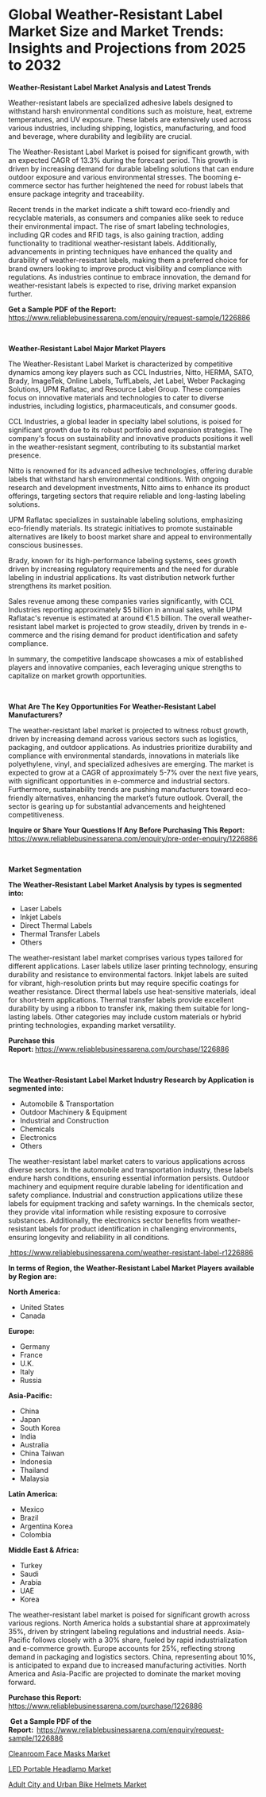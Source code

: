 <p><h1>Global Weather-Resistant Label Market Size and Market Trends: Insights and Projections from 2025 to 2032</h1></p><p><strong>Weather-Resistant Label Market Analysis and Latest Trends</strong></p>
<p><p>Weather-resistant labels are specialized adhesive labels designed to withstand harsh environmental conditions such as moisture, heat, extreme temperatures, and UV exposure. These labels are extensively used across various industries, including shipping, logistics, manufacturing, and food and beverage, where durability and legibility are crucial.</p><p>The Weather-Resistant Label Market is poised for significant growth, with an expected CAGR of 13.3% during the forecast period. This growth is driven by increasing demand for durable labeling solutions that can endure outdoor exposure and various environmental stresses. The booming e-commerce sector has further heightened the need for robust labels that ensure package integrity and traceability.</p><p>Recent trends in the market indicate a shift toward eco-friendly and recyclable materials, as consumers and companies alike seek to reduce their environmental impact. The rise of smart labeling technologies, including QR codes and RFID tags, is also gaining traction, adding functionality to traditional weather-resistant labels. Additionally, advancements in printing techniques have enhanced the quality and durability of weather-resistant labels, making them a preferred choice for brand owners looking to improve product visibility and compliance with regulations. As industries continue to embrace innovation, the demand for weather-resistant labels is expected to rise, driving market expansion further.</p></p>
<p><strong>Get a Sample PDF of the Report:&nbsp;</strong> <a href="https://www.reliablebusinessarena.com/enquiry/request-sample/1226886?utm_campaign=1905&utm_medium=2&utm_source=Github&utm_content=ia&utm_term=05042025&utm_id=weather-resistant-label">https://www.reliablebusinessarena.com/enquiry/request-sample/1226886</a></p>
<p>&nbsp;</p>
<p><strong>Weather-Resistant Label Major Market Players</strong></p>
<p><p>The Weather-Resistant Label Market is characterized by competitive dynamics among key players such as CCL Industries, Nitto, HERMA, SATO, Brady, ImageTek, Online Labels, TuffLabels, Jet Label, Weber Packaging Solutions, UPM Raflatac, and Resource Label Group. These companies focus on innovative materials and technologies to cater to diverse industries, including logistics, pharmaceuticals, and consumer goods.</p><p>CCL Industries, a global leader in specialty label solutions, is poised for significant growth due to its robust portfolio and expansion strategies. The company's focus on sustainability and innovative products positions it well in the weather-resistant segment, contributing to its substantial market presence.</p><p>Nitto is renowned for its advanced adhesive technologies, offering durable labels that withstand harsh environmental conditions. With ongoing research and development investments, Nitto aims to enhance its product offerings, targeting sectors that require reliable and long-lasting labeling solutions.</p><p>UPM Raflatac specializes in sustainable labeling solutions, emphasizing eco-friendly materials. Its strategic initiatives to promote sustainable alternatives are likely to boost market share and appeal to environmentally conscious businesses.</p><p>Brady, known for its high-performance labeling systems, sees growth driven by increasing regulatory requirements and the need for durable labeling in industrial applications. Its vast distribution network further strengthens its market position.</p><p>Sales revenue among these companies varies significantly, with CCL Industries reporting approximately $5 billion in annual sales, while UPM Raflatac's revenue is estimated at around €1.5 billion. The overall weather-resistant label market is projected to grow steadily, driven by trends in e-commerce and the rising demand for product identification and safety compliance.</p><p>In summary, the competitive landscape showcases a mix of established players and innovative companies, each leveraging unique strengths to capitalize on market growth opportunities.</p></p>
<p>&nbsp;</p>
<p><strong>What Are The Key Opportunities For Weather-Resistant Label Manufacturers?</strong></p>
<p><p>The weather-resistant label market is projected to witness robust growth, driven by increasing demand across various sectors such as logistics, packaging, and outdoor applications. As industries prioritize durability and compliance with environmental standards, innovations in materials like polyethylene, vinyl, and specialized adhesives are emerging. The market is expected to grow at a CAGR of approximately 5-7% over the next five years, with significant opportunities in e-commerce and industrial sectors. Furthermore, sustainability trends are pushing manufacturers toward eco-friendly alternatives, enhancing the market’s future outlook. Overall, the sector is gearing up for substantial advancements and heightened competitiveness.</p></p>
<p><strong>Inquire or Share Your Questions If Any Before Purchasing This Report:</strong> <a href="https://www.reliablebusinessarena.com/enquiry/pre-order-enquiry/1226886?utm_campaign=1905&utm_medium=2&utm_source=Github&utm_content=ia&utm_term=05042025&utm_id=weather-resistant-label">https://www.reliablebusinessarena.com/enquiry/pre-order-enquiry/1226886</a></p>
<p>&nbsp;</p>
<p><strong>Market Segmentation</strong></p>
<p><strong>The Weather-Resistant Label Market Analysis by types is segmented into:</strong></p>
<p><ul><li>Laser Labels</li><li>Inkjet Labels</li><li>Direct Thermal Labels</li><li>Thermal Transfer Labels</li><li>Others</li></ul></p>
<p><p>The weather-resistant label market comprises various types tailored for different applications. Laser labels utilize laser printing technology, ensuring durability and resistance to environmental factors. Inkjet labels are suited for vibrant, high-resolution prints but may require specific coatings for weather resistance. Direct thermal labels use heat-sensitive materials, ideal for short-term applications. Thermal transfer labels provide excellent durability by using a ribbon to transfer ink, making them suitable for long-lasting labels. Other categories may include custom materials or hybrid printing technologies, expanding market versatility.</p></p>
<p><strong>Purchase this Report:&nbsp;</strong><a href="https://www.reliablebusinessarena.com/purchase/1226886?utm_campaign=1905&utm_medium=2&utm_source=Github&utm_content=ia&utm_term=05042025&utm_id=weather-resistant-label">https://www.reliablebusinessarena.com/purchase/1226886</a></p>
<p>&nbsp;</p>
<p><strong>The Weather-Resistant Label Market Industry Research by Application is segmented into:</strong></p>
<p><ul><li>Automobile & Transportation</li><li>Outdoor Machinery & Equipment</li><li>Industrial and Construction</li><li>Chemicals</li><li>Electronics</li><li>Others</li></ul></p>
<p><p>The weather-resistant label market caters to various applications across diverse sectors. In the automobile and transportation industry, these labels endure harsh conditions, ensuring essential information persists. Outdoor machinery and equipment require durable labeling for identification and safety compliance. Industrial and construction applications utilize these labels for equipment tracking and safety warnings. In the chemicals sector, they provide vital information while resisting exposure to corrosive substances. Additionally, the electronics sector benefits from weather-resistant labels for product identification in challenging environments, ensuring longevity and reliability in all conditions.</p></p>
<p><a href="https://www.reliablebusinessarena.com/weather-resistant-label-r1226886?utm_campaign=1905&utm_medium=2&utm_source=Github&utm_content=ia&utm_term=05042025&utm_id=weather-resistant-label">&nbsp;https://www.reliablebusinessarena.com/weather-resistant-label-r1226886</a></p>
<p><strong>In terms of Region, the Weather-Resistant Label Market Players available by Region are:</strong></p>
<p>
    <p> <strong> North America: </strong>
        <ul>
            <li>United States</li>
            <li>Canada</li>
        </ul>
        </p> 
    <p> <strong> Europe: </strong>
        <ul>
            <li>Germany</li>
            <li>France</li>
            <li>U.K.</li>
            <li>Italy</li>
            <li>Russia</li>
        </ul>
        </p> 
    <p> <strong> Asia-Pacific: </strong>
        <ul>
            <li>China</li>
            <li>Japan</li>
            <li>South Korea</li>
            <li>India</li>
            <li>Australia</li>
            <li>China Taiwan</li>
            <li>Indonesia</li>
            <li>Thailand</li>
            <li>Malaysia</li>
        </ul>
        </p> 
    <p> <strong> Latin America: </strong>
        <ul>
            <li>Mexico</li>
            <li>Brazil</li>
            <li>Argentina Korea</li>
            <li>Colombia</li>
        </ul>
        </p> 
    <p> <strong> Middle East & Africa: </strong>
        <ul>
            <li>Turkey</li>
            <li>Saudi</li>
            <li>Arabia</li>
            <li>UAE</li>
            <li>Korea</li>
        </ul>
    </p>
    </p>
<p><p>The weather-resistant label market is poised for significant growth across various regions. North America holds a substantial share at approximately 35%, driven by stringent labeling regulations and industrial needs. Asia-Pacific follows closely with a 30% share, fueled by rapid industrialization and e-commerce growth. Europe accounts for 25%, reflecting strong demand in packaging and logistics sectors. China, representing about 10%, is anticipated to expand due to increased manufacturing activities. North America and Asia-Pacific are projected to dominate the market moving forward.</p></p>
<p><strong>Purchase this Report: </strong><a href="https://www.reliablebusinessarena.com/purchase/1226886?utm_campaign=1905&utm_medium=2&utm_source=Github&utm_content=ia&utm_term=05042025&utm_id=weather-resistant-label">https://www.reliablebusinessarena.com/purchase/1226886</a></p>
<p>&nbsp;<strong>Get a Sample PDF of the Report:&nbsp;&nbsp;</strong><a href="https://www.reliablebusinessarena.com/enquiry/request-sample/1226886?utm_campaign=1905&utm_medium=2&utm_source=Github&utm_content=ia&utm_term=05042025&utm_id=weather-resistant-label">https://www.reliablebusinessarena.com/enquiry/request-sample/1226886</a></p>
<p><strong></strong></p>
<p><p><a href="https://github.com/baetahassaz6/Market-Research-Report-List-1/blob/main/cleanroom-face-masks-market.md?utm_campaign=1905&utm_medium=2&utm_source=Github&utm_content=ia&utm_term=05042025&utm_id=weather-resistant-label">Cleanroom Face Masks Market</a></p><p><a href="https://github.com/guneycigdem35/Market-Research-Report-List-5/blob/main/led-portable-headlamp-market.md?utm_campaign=1905&utm_medium=2&utm_source=Github&utm_content=ia&utm_term=05042025&utm_id=weather-resistant-label">LED Portable Headlamp Market</a></p><p><a href="https://github.com/mabutironaldo/Market-Research-Report-List-7/blob/main/adult-city-and-urban-bike-helmets-market.md?utm_campaign=1905&utm_medium=2&utm_source=Github&utm_content=ia&utm_term=05042025&utm_id=weather-resistant-label">Adult City and Urban Bike Helmets Market</a></p></p>